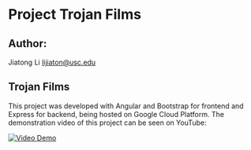#  Project Trojan Films

## Author: 

Jiatong Li
lijiaton@usc.edu

## Trojan Films

This project was developed with Angular and Bootstrap for frontend and Express for backend, being hosted on Google Cloud Platform. The demonstration video of this project can be seen on YouTube:

[![Video Demo](https://img.youtube.com/vi/l58NvfWbW7c/maxresdefault.jpg)](https://www.youtube.com/watch?v=l58NvfWbW7c)